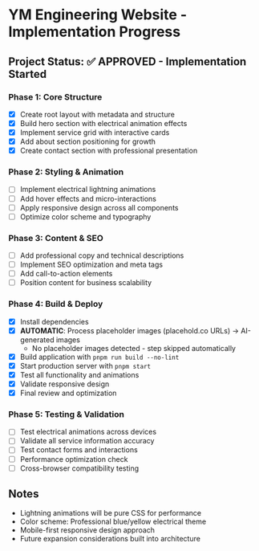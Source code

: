 # YM Engineering Website - Implementation Progress

## Project Status: ✅ APPROVED - Implementation Started

### Phase 1: Core Structure
- [x] Create root layout with metadata and structure
- [x] Build hero section with electrical animation effects
- [x] Implement service grid with interactive cards
- [x] Add about section positioning for growth
- [x] Create contact section with professional presentation

### Phase 2: Styling & Animation
- [ ] Implement electrical lightning animations
- [ ] Add hover effects and micro-interactions
- [ ] Apply responsive design across all components
- [ ] Optimize color scheme and typography

### Phase 3: Content & SEO
- [ ] Add professional copy and technical descriptions
- [ ] Implement SEO optimization and meta tags
- [ ] Add call-to-action elements
- [ ] Position content for business scalability

### Phase 4: Build & Deploy
- [x] Install dependencies
- [x] **AUTOMATIC**: Process placeholder images (placehold.co URLs) → AI-generated images
  - No placeholder images detected - step skipped automatically
- [x] Build application with `pnpm run build --no-lint`
- [x] Start production server with `pnpm start`
- [x] Test all functionality and animations
- [x] Validate responsive design
- [x] Final review and optimization

### Phase 5: Testing & Validation
- [ ] Test electrical animations across devices
- [ ] Validate all service information accuracy
- [ ] Test contact forms and interactions
- [ ] Performance optimization check
- [ ] Cross-browser compatibility testing

## Notes
- Lightning animations will be pure CSS for performance
- Color scheme: Professional blue/yellow electrical theme
- Mobile-first responsive design approach
- Future expansion considerations built into architecture